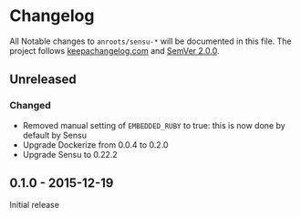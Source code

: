 # Changelog

All Notable changes to `anroots/sensu-*` will be documented in this file. The project follows [keepachangelog.com](http://keepachangelog.com) and [SemVer 2.0.0](http://semver.org).

## Unreleased

### Changed
- Removed manual setting of `EMBEDDED_RUBY` to true: this is now done by default by Sensu
- Upgrade Dockerize from 0.0.4 to 0.2.0
- Upgrade Sensu to 0.22.2

## 0.1.0 - 2015-12-19

Initial release